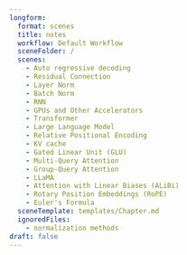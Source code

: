 ```yaml
---
longform:
  format: scenes
  title: notes
  workflow: Default Workflow
  sceneFolder: /
  scenes:
    - Auto regressive decoding
    - Residual Connection
    - Layer Norm
    - Batch Norm
    - RNN
    - GPUs and Other Accelerators
    - Transformer
    - Large Language Model
    - Relative Positional Encoding
    - KV cache
    - Gated Linear Unit (GLU)
    - Multi-Query Attention
    - Group-Query Attention
    - LLaMA
    - Attention with Linear Biases (ALiBi)
    - Rotary Position Embeddings (RoPE)
    - Euler's Formula
  sceneTemplate: templates/Chapter.md
  ignoredFiles:
    - normalization methods
draft: false
---
```

